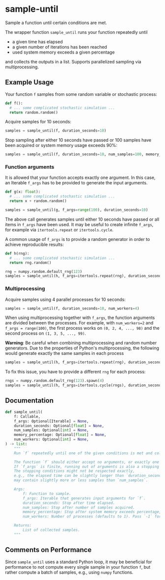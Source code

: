 # sample-until

Sample a function until certain conditions are met.

The wrapper function `sample_until` runs your function repeatedly until
- a given time has elapsed
- a given number of iterations has been reached
- used system memory exceeds a given percentage

and collects the outputs in a list.
Supports parallelized sampling via multiprocessing.


## Example Usage

Your function `f` samples from some random variable or stochastic process:
```python
def f():
  # ... some complicated stochastic simulation ...
  return random.random()
```
Acquire samples for 10 seconds:
```python
samples = sample_until(f, duration_seconds=10)
```
Stop sampling after either 10 seconds have passed or 100 samples have been acquired or system memory usage exceeds 90%:
```python
samples = sample_until(f, duration_seconds=10, num_samples=100, memory_percentage=0.9)
```

### Function arguments
It is allowed that your function accepts exactly one argument.
In this case, an Iterable `f_args` has to be provided to generate the input arguments.
```python
def g(x: float):
  # ... some complicated stochastic simulation ...
  return x + random.random()

samples = sample_until(g, f_args=range(100), duration_seconds=10)
```
The above call generates samples until either 10 seconds have passed or all items in `f_args` have been used.
It may be useful to create infinite `f_args`, for example via `itertools.repeat` or `itertools.cycle`.

A common usage of `f_args` is to provide a random generator in order to achieve reproducible results:
```python
def h(rng):
  # ... some complicated stochastic simulation ...
  return rng.random()

rng = numpy.random.default_rng(123)
samples = sample_until(h, f_args=itertools.repeat(rng), duration_seconds=10)
```

### Multiprocessing
Acquire samples using 4 parallel processes for 10 seconds:
```python
samples = sample_until(f, duration_seconds=10, num_workers=4)
```
When using multiprocessing together with `f_args`, the function arguments are divided between the processes.
For example, with `num_workers=2` and `f_args = range(100)`, the first process works on `(0, 2, 4, ..., 98)` and the second process on `(1, 3, 5, ..., 99)`.

**Warning**: Be careful when combining multiprocessing and random number generators.
Due to the properties of Python's multiprocessing, the following would generate exactly the same samples in each process
```python
samples = sample_until(h, f_args=itertools.repeat(rng), duration_seconds=10, num_workers=4)
```
To fix this issue, you have to provide a different `rng` for each process:
```python
rngs = numpy.random.default_rng(123).spawn(4)
samples = sample_until(h, f_args=itertools.cycle(rngs), duration_seconds=10, num_workers=4)
```

## Documentation
```python
def sample_until(
    f: Callable,
    f_args: Optional[Iterable] = None,
    duration_seconds: Optional[float] = None,
    num_samples: Optional[int] = None,
    memory_percentage: Optional[float] = None,
    num_workers: Optional[int] = None,
) -> list:
    """
    Run `f` repeatedly until one of the given conditions is met and collect its outputs.

    The function `f` should either accept no arguments, or exactly one argument that is generated for each sample via `f_args`.
    If `f_args` is finite, running out of arguments is also a stopping condition.
    The stopping conditions might not be respected exactly,
    e.g., the elapsed time can be slightly longer than `duration_seconds` and the output list
    may contain slightly more or less samples than `num_samples`.

    Args:
        f: Function to sample.
        f_args: Iterable that generates input arguments for `f`.
        duration_seconds: Stop after time elapsed.
        num_samples: Stop after number of samples acquired.
        memory_percentage: Stop after system memory exceeds percentage, e.g., `0.8`.
        num_workers: Number of processes (defaults to 1). Pass `-1` for number of cpus.

    Returns:
        List of collected samples.
    """
```

## Comments on Performance
Since `sample_until` uses a standard Python loop, it may be beneficial for performance to not compute every single sample in your function `f`,
but rather compute a batch of samples, e.g., using `numpy` functions.


